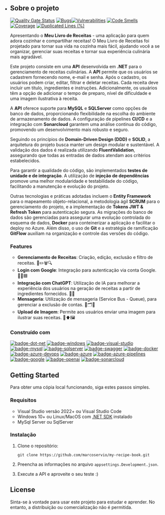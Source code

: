 - ## Sobre o projeto

  [![Quality Gate Status](https://sonarcloud.io/api/project_badges/measure?project=marcoservio22_MyRecipeBook&metric=alert_status)](https://sonarcloud.io/summary/new_code?id=marcoservio22_MyRecipeBook) [![Bugs](https://sonarcloud.io/api/project_badges/measure?project=marcoservio22_MyRecipeBook&metric=bugs)](https://sonarcloud.io/summary/new_code?id=marcoservio22_MyRecipeBook)[![Vulnerabilities](https://sonarcloud.io/api/project_badges/measure?project=marcoservio22_MyRecipeBook&metric=vulnerabilities)](https://sonarcloud.io/summary/new_code?id=marcoservio22_MyRecipeBook)  [![Code Smells](https://sonarcloud.io/api/project_badges/measure?project=marcoservio22_MyRecipeBook&metric=code_smells)](https://sonarcloud.io/summary/new_code?id=marcoservio22_MyRecipeBook) [![Coverage](https://sonarcloud.io/api/project_badges/measure?project=marcoservio22_MyRecipeBook&metric=coverage)](https://sonarcloud.io/summary/new_code?id=marcoservio22_MyRecipeBook) [![Duplicated Lines (%)](https://sonarcloud.io/api/project_badges/measure?project=marcoservio22_MyRecipeBook&metric=duplicated_lines_density)](https://sonarcloud.io/summary/new_code?id=marcoservio22_MyRecipeBook) 

  Apresentando o **Meu Livro de Receitas** - uma aplicação para quem adora cozinhar e compartilhar receitas! O Meu Livro de Receitas foi projetado para tornar sua vida na cozinha mais fácil, ajudando você a se organizar, gerenciar suas receitas e tornar sua experiência culinária mais agradável.

  Este projeto consiste em uma **API** desenvolvida em **.NET** para o gerenciamento de receitas culinárias. A **API** permite que os usuários se cadastrem fornecendo nome, e-mail e senha. Após o cadastro, os usuários podem criar, editar, filtrar e deletar receitas. Cada receita deve incluir um título, ingredientes e instruções. Adicionalmente, os usuários têm a opção de adicionar o tempo de preparo, nível de dificuldade e uma imagem ilustrativa à receita.

  A **API** oferece suporte para **MySQL** e **SQLServer** como opções de banco de dados, proporcionando flexibilidade na escolha do ambiente de armazenamento de dados. A configuração de pipelines **CI/CD** e a integração com **Sonarcloud** garantem uma análise contínua do código, promovendo um desenvolvimento mais robusto e seguro.

  Seguindo os princípios de **Domain-Driven Design (DDD)** e **SOLID**, a arquitetura do projeto busca manter um design modular e sustentável. A validação dos dados é realizada utilizando **FluentValidation**, assegurando que todas as entradas de dados atendam aos critérios estabelecidos.

  Para garantir a qualidade do código, são implementados **testes de unidade e de integração**. A utilização de **injeção de dependências** promove uma melhor modularidade e testabilidade do código, facilitando a manutenção e evolução do projeto.

  Outras tecnologias e práticas adotadas incluem o **Entity Framework** para o mapeamento objeto-relacional, a metodologia ágil **SCRUM** para o gerenciamento do projeto, e a implementação de **Tokens JWT & Refresh Token** para autenticação segura. As migrações do banco de dados são gerenciadas para assegurar uma evolução controlada do esquema de dados, **Docker** para conteinerizar a aplicação e facilitar o deploy no Azure. Além disso, o uso de **Git** e a estratégia de ramificação **GitFlow** auxiliam na organização e controle das versões do código.

  

  ### Features

  - **Gerenciamento de Receitas**: Criação, edição, exclusão e filtro de receitas. 🍲✏️🗑️🔍
  - **Login com Google**: Integração para autenticação via conta Google. 🔑🔗🟦
  - **Integração com ChatGPT**: Utilização de IA para melhorar a experiência dos usuários na geração de receitas a partir de ingredientes fornecidos. 🤖🍳
  - **Mensageria**: Utilização de mensageria (Service Bus - Queue), para gerenciar a exclusão de contas. 📩🗂️🚫
  - **Upload de Imagem**: Permite aos usuários enviar uma imagem para ilustrar suas receitas. 📸⬆️🖼️

  

  ### Construído com

  [![badge-dot-net](https://camo.githubusercontent.com/8322e300a264275ca24ecb11a1f24df8cd875bb14b156dd705346da0a48acf4b/68747470733a2f2f696d672e736869656c64732e696f2f62616467652f2e4e45542d3531324244343f6c6f676f3d646f746e6574266c6f676f436f6c6f723d666666267374796c653d666f722d7468652d6261646765)](https://camo.githubusercontent.com/8322e300a264275ca24ecb11a1f24df8cd875bb14b156dd705346da0a48acf4b/68747470733a2f2f696d672e736869656c64732e696f2f62616467652f2e4e45542d3531324244343f6c6f676f3d646f746e6574266c6f676f436f6c6f723d666666267374796c653d666f722d7468652d6261646765) [![badge-windows](https://camo.githubusercontent.com/63f7de79e2da59835723383dc3c4f60be208025841f733308cd85d9415183e45/68747470733a2f2f696d672e736869656c64732e696f2f62616467652f57696e646f77732d3030373844343f6c6f676f3d77696e646f7773266c6f676f436f6c6f723d666666267374796c653d666f722d7468652d6261646765)](https://camo.githubusercontent.com/63f7de79e2da59835723383dc3c4f60be208025841f733308cd85d9415183e45/68747470733a2f2f696d672e736869656c64732e696f2f62616467652f57696e646f77732d3030373844343f6c6f676f3d77696e646f7773266c6f676f436f6c6f723d666666267374796c653d666f722d7468652d6261646765) [![badge-visual-studio](https://camo.githubusercontent.com/a032578a6fa8c4f0d9a18c780ddf91070ec88015670bee813d61417f09cec7af/68747470733a2f2f696d672e736869656c64732e696f2f62616467652f56697375616c25323053747564696f2d3543324439313f6c6f676f3d76697375616c73747564696f266c6f676f436f6c6f723d666666267374796c653d666f722d7468652d6261646765)](https://camo.githubusercontent.com/a032578a6fa8c4f0d9a18c780ddf91070ec88015670bee813d61417f09cec7af/68747470733a2f2f696d672e736869656c64732e696f2f62616467652f56697375616c25323053747564696f2d3543324439313f6c6f676f3d76697375616c73747564696f266c6f676f436f6c6f723d666666267374796c653d666f722d7468652d6261646765) [![badge-mysql](https://camo.githubusercontent.com/d6269c76c94c7455a71c49bc85e1804072d9a42ec309559fc2979b59f8699b9e/68747470733a2f2f696d672e736869656c64732e696f2f62616467652f4d7953514c2d3434373941313f6c6f676f3d6d7973716c266c6f676f436f6c6f723d666666267374796c653d666f722d7468652d6261646765)](https://camo.githubusercontent.com/d6269c76c94c7455a71c49bc85e1804072d9a42ec309559fc2979b59f8699b9e/68747470733a2f2f696d672e736869656c64732e696f2f62616467652f4d7953514c2d3434373941313f6c6f676f3d6d7973716c266c6f676f436f6c6f723d666666267374796c653d666f722d7468652d6261646765) [![badge-sqlserver](https://camo.githubusercontent.com/2583596bc5f79bed331fb5466109c3ee28d4b36d31ef37ebf3002434969e6a54/68747470733a2f2f696d672e736869656c64732e696f2f62616467652f4d6963726f736f667425323053514c2532305365727665722d4343323932373f6c6f676f3d6d6963726f736f667473716c736572766572266c6f676f436f6c6f723d666666267374796c653d666f722d7468652d6261646765)](https://camo.githubusercontent.com/2583596bc5f79bed331fb5466109c3ee28d4b36d31ef37ebf3002434969e6a54/68747470733a2f2f696d672e736869656c64732e696f2f62616467652f4d6963726f736f667425323053514c2532305365727665722d4343323932373f6c6f676f3d6d6963726f736f667473716c736572766572266c6f676f436f6c6f723d666666267374796c653d666f722d7468652d6261646765) [![badge-swagger](https://camo.githubusercontent.com/49dbc944e59229a0a8c56e8787f20802fee3cd550b07a935e15ebb63d58e7072/68747470733a2f2f696d672e736869656c64732e696f2f62616467652f537761676765722d3835454132443f6c6f676f3d73776167676572266c6f676f436f6c6f723d303030267374796c653d666f722d7468652d6261646765)](https://camo.githubusercontent.com/49dbc944e59229a0a8c56e8787f20802fee3cd550b07a935e15ebb63d58e7072/68747470733a2f2f696d672e736869656c64732e696f2f62616467652f537761676765722d3835454132443f6c6f676f3d73776167676572266c6f676f436f6c6f723d303030267374796c653d666f722d7468652d6261646765) [![badge-docker](https://camo.githubusercontent.com/1fcd9b44f82943004dbc0d3b6597e68bad27accc5e4bb19a758a18294653870d/68747470733a2f2f696d672e736869656c64732e696f2f62616467652f446f636b65722d3234393645443f6c6f676f3d646f636b6572266c6f676f436f6c6f723d666666267374796c653d666f722d7468652d6261646765)](https://camo.githubusercontent.com/1fcd9b44f82943004dbc0d3b6597e68bad27accc5e4bb19a758a18294653870d/68747470733a2f2f696d672e736869656c64732e696f2f62616467652f446f636b65722d3234393645443f6c6f676f3d646f636b6572266c6f676f436f6c6f723d666666267374796c653d666f722d7468652d6261646765) [![badge-azure-devops](https://camo.githubusercontent.com/3697974ef6235d2be07b2e5e4f1b954d9a8e69c0cc21cbe6c240d2d8f07a615b/68747470733a2f2f696d672e736869656c64732e696f2f62616467652f417a7572652532304465764f70732d3030373844373f6c6f676f3d617a7572656465766f7073266c6f676f436f6c6f723d666666267374796c653d666f722d7468652d6261646765)](https://camo.githubusercontent.com/3697974ef6235d2be07b2e5e4f1b954d9a8e69c0cc21cbe6c240d2d8f07a615b/68747470733a2f2f696d672e736869656c64732e696f2f62616467652f417a7572652532304465764f70732d3030373844373f6c6f676f3d617a7572656465766f7073266c6f676f436f6c6f723d666666267374796c653d666f722d7468652d6261646765) [![badge-azure](https://camo.githubusercontent.com/21d7367ab84c97ce9bee0709da2bf34369f6af1d7facd829f784fd328bc29985/68747470733a2f2f696d672e736869656c64732e696f2f62616467652f4d6963726f736f6674253230417a7572652d3030373844343f6c6f676f3d6d6963726f736f6674617a757265266c6f676f436f6c6f723d666666267374796c653d666f722d7468652d6261646765)](https://camo.githubusercontent.com/21d7367ab84c97ce9bee0709da2bf34369f6af1d7facd829f784fd328bc29985/68747470733a2f2f696d672e736869656c64732e696f2f62616467652f4d6963726f736f6674253230417a7572652d3030373844343f6c6f676f3d6d6963726f736f6674617a757265266c6f676f436f6c6f723d666666267374796c653d666f722d7468652d6261646765) [![badge-azure-pipelines](https://camo.githubusercontent.com/a418223f5d801a395ef3fd7e6f4ddfb0fa4446d81565029bca76885e82b930de/68747470733a2f2f696d672e736869656c64732e696f2f62616467652f417a757265253230506970656c696e65732d3235363045303f6c6f676f3d617a757265706970656c696e6573266c6f676f436f6c6f723d666666267374796c653d666f722d7468652d6261646765)](https://camo.githubusercontent.com/a418223f5d801a395ef3fd7e6f4ddfb0fa4446d81565029bca76885e82b930de/68747470733a2f2f696d672e736869656c64732e696f2f62616467652f417a757265253230506970656c696e65732d3235363045303f6c6f676f3d617a757265706970656c696e6573266c6f676f436f6c6f723d666666267374796c653d666f722d7468652d6261646765) [![badge-google](https://camo.githubusercontent.com/531f9afa46a27b070098472b6b2f743ed56cb408e3c04914778736c745c518e8/68747470733a2f2f696d672e736869656c64732e696f2f62616467652f476f6f676c652d3432383546343f6c6f676f3d676f6f676c65266c6f676f436f6c6f723d666666267374796c653d666f722d7468652d6261646765)](https://camo.githubusercontent.com/531f9afa46a27b070098472b6b2f743ed56cb408e3c04914778736c745c518e8/68747470733a2f2f696d672e736869656c64732e696f2f62616467652f476f6f676c652d3432383546343f6c6f676f3d676f6f676c65266c6f676f436f6c6f723d666666267374796c653d666f722d7468652d6261646765) [![badge-openai](https://camo.githubusercontent.com/fecc72a477e6f195cc379356649578443d980b1b021d0d1d66d1d2a04c445a31/68747470733a2f2f696d672e736869656c64732e696f2f62616467652f4f70656e41492d3431323939313f6c6f676f3d6f70656e6169266c6f676f436f6c6f723d666666267374796c653d666f722d7468652d6261646765)](https://camo.githubusercontent.com/fecc72a477e6f195cc379356649578443d980b1b021d0d1d66d1d2a04c445a31/68747470733a2f2f696d672e736869656c64732e696f2f62616467652f4f70656e41492d3431323939313f6c6f676f3d6f70656e6169266c6f676f436f6c6f723d666666267374796c653d666f722d7468652d6261646765) [![badge-sonarcloud](https://camo.githubusercontent.com/9a6f49df6384d7fdaa92f2518351623f18eb7738391fbf6ae07e277feb2b4286/68747470733a2f2f696d672e736869656c64732e696f2f62616467652f536f6e6172436c6f75642d4633373032413f6c6f676f3d736f6e6172636c6f7564266c6f676f436f6c6f723d666666267374796c653d666f722d7468652d6261646765)](https://camo.githubusercontent.com/9a6f49df6384d7fdaa92f2518351623f18eb7738391fbf6ae07e277feb2b4286/68747470733a2f2f696d672e736869656c64732e696f2f62616467652f536f6e6172436c6f75642d4633373032413f6c6f676f3d736f6e6172636c6f7564266c6f676f436f6c6f723d666666267374796c653d666f722d7468652d6261646765)

  

  ## Getting Started

  Para obter uma cópia local funcionando, siga estes passos simples.

  

  ### Requisitos

  - Visual Studio versão 2022+ ou Visual Studio Code
  - Windows 10+ ou Linux/MacOS com [.NET SDK](https://dotnet.microsoft.com/en-us/download/dotnet/8.0) instalado
  - MySql Server ou SqlServer

  

  ### Instalação

  1. Clone o repositório:

     ```
     git clone https://github.com/marcoservio/my-recipe-book.git
     ```

     

  2. Preencha as informações no arquivo `appsettings.Development.json`.

  3. Execute a API e aproveite o seu teste :)

  

  ## License

  Sinta-se à vontade para usar este projeto para estudar e aprender. No entanto, a distribuição ou comercialização não é permitida.